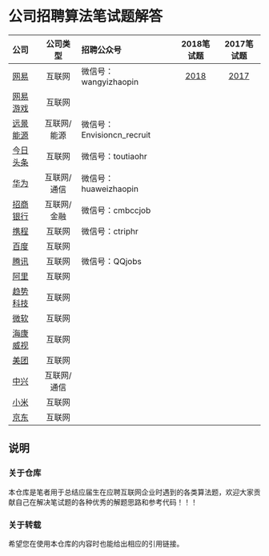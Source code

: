 # 公司招聘算法笔试题解答

|公司|公司类型|招聘公众号|2018笔试题|2017笔试题|
|:---|:----:|:----|:---:|:---:|
|[网易](http://campus.163.com/#/home)|互联网|微信号：wangyizhaopin|[2018](https://github.com/LyricYang/Internet-Recruiting-Algorithm-Problems/blob/master/NETEASE/Problem%20Description%202018.md)|[2017](https://github.com/LyricYang/Internet-Recruiting-Algorithm-Problems/blob/master/NETEASE/Problem%20Description%202017.md)|
|[网易游戏]()|互联网||
|[远景能源](https://github.com/LyricYang/Internet-Recruiting-Algorithm-Problems/blob/master/ENVISION)|互联网/能源|微信号：Envisioncn_recruit|
|[今日头条](https://github.com/LyricYang/Internet-Recruiting-Algorithm-Problems/blob/master/TOUTIAO)|互联网|微信号：toutiaohr|
|[华为](https://github.com/LyricYang/Internet-Recruiting-Algorithm-Problems/blob/master/HUAWEI)|互联网/通信|微信号：huaweizhaopin|
|[招商银行](https://github.com/LyricYang/Internet-Recruiting-Algorithm-Problems/blob/master/MERCHANTSBANK)|互联网/金融|微信号：cmbccjob|
|[携程]()|互联网|微信号：ctriphr|
|[百度]()|互联网||
|[腾讯]()|互联网|微信号：QQjobs|
|[阿里]()|互联网||
|[趋势科技]()|互联网||
|[微软]()|互联网||
|[海康威视]()|互联网||
|[美团]()|互联网||
|[中兴]()|互联网/通信||
|[小米]()|互联网||
|[京东](http://campus.jd.com/home)|互联网|||

## 说明

### 关于仓库

本仓库是笔者用于总结应届生在应聘互联网企业时遇到的各类算法题，欢迎大家贡献自己在解决笔试题的各种优秀的解题思路和参考代码！！！

### 关于转载

希望您在使用本仓库的内容时也能给出相应的引用链接。
